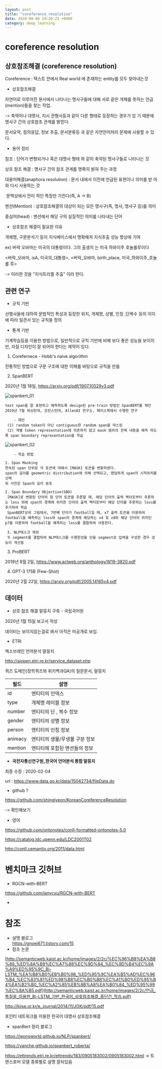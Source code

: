 ```yaml
---
layout: post
title: "coreference_resolution"
date: 2020-08-06 19:20:23 +0900
category: deep_learning
---
```


# coreference resolution

## 상호참조해결 (coreference resolution)

Coreference  :  텍스트 안에서 Real world 에 존재하는 entity를 모두 찾아내는것



- 상호참조해결

자연어로 이루어진 문서에서 나타나는 명사구들에 대해 서로 같은 개체를 뜻하는 언급(mention)들을 찾는 작업.

-> 축약어나 대명사, 지시 관형사등과 같이 다른 형태로 등장하는 경우가 있 기 때문에 명사구 간의 상호참조 관계를 밝힌다.

문서요약, 질의응답, 정보 추출, 문서분류등 과 같은 자연언어처리 문제에 사용할 수 있다.



- 용어 정리

참조 : 단어가 변형되거나 혹은 대명사 형태 와 같이 축약된 명사구들로 나타나는 것

상호 참조 해결 : 명사구 간의 참조 관계를 명확히 밝혀 주는 과정

대용어해결(anaphora resolution) :  문서 내에서 이전에 언급된 표현이나 의미를 받 아와 다시 사용하는 것

​																 문맥상에서 전이 적인 특징만 가진다(즉, A -> B)

멘션(Mention) : 상호참조해결의 대상이 되는 모든 명사구(즉, 명사, 명사구 등)를 의미

중심어(head) :  멘션에서 해당 구의 실질적인 의미를 나타내는 단어





- 상호참조 해결이 필요한 이유

개체명, 구문분석기 등이 지식베이스에서 명확해져 지식추출 성능 향상에 기여

ex) 버락 오바마는 미국의 대통령이다. 그의 출생지 는 미국 하와이주 호놀롤루이다

 <버락_오바마, isA, 미국의_대통령>, <버락_오바마, birth_place, 미국_하와이주_호놀롤 루>

-> 이러한 것을 "지식트리플 추출" 이라 한다.



## 관련 연구

- 규칙 기반

선행사들에 대하여 문법적인 특성과 등장한 위치, 개체명, 성별, 인칭 ,단복수 등의 이미에 따라 일관서 있는 규칙을 정의

- 통계 기반

기계학습등을 이용한 방법으로, 일반적으로 규칙 기반에 비해 보다 좋은 성능을 보이지만, 자질 디자인이 잘 되어야 한다는 제약이 있다. 



1. Corefernece - Hobb's naive algorithm

전통적인 방법으로 구문 구조에  대한 이해를 바탕으로 규칙을 만듦

2. SpanBERT

2020년 1월 18일, https://arxiv.org/pdf/1907.10529v3.pdf

![spanbert_01](/img/deep_learning/spanbert_01.JPG)

```korea
text span을 잘 표현하고 예측하도록 design된 pre-train 방법인 SpanBERT를 제안
2019년 7월 워싱턴대, 프린스턴대, AllenAI 연구소, 페이스북에서 수행한 연구

	- 제안
 (1) random token이 아닌 contiguous한 random span을 마스킹
 (2) 개별 token representation에 의존하지 않고 mask 범위의 전체 내용을 예측 하도록 span boundary representation을 학습
```

![spanbert_02](/img/deep_learning/spanbert_02.JPG)

```
	- 학습 방법

1. Span Masking
연속된 span 단위로 각 토큰에 대해서 [MASK] 토큰을 변환하였다.
span의 길이를 geometric distribution에 의해 선택되고, 랜덤하게 span의 시작위치를 선택
위 사진은 Span의 길이 분포

2. Span Boundary Objective(SBO)
 [MASK]로 변환된 단어의 원 단어 토큰을 추론할 때, 해당 단어의 출력 벡터로부터 추론하는 loss 외에 span의 경계에 위치한 단어의 출력 벡터로부터 해당 단어를 추론하는 loss를 추가하여 학습
 SpanBERT상위 그림에서, 7번째 단어가 football일 때, x7 출력 토큰을 이용하여 football을 예측하는 loss와 span의 경계에 해당하는 x4 및 x9와 해당 단어의 위치인 p7을 이용하여 football을 예측하는 loss를 결합하여 사용한다.
 
 3. NLP태스크 제외
 두 segment를 결합하여 NLP태스크를 수행한것을 단을 segment로 입력을 구성한 경우 성능이 개선됨
```



3. ProBERT

2019년 8월 2일, https://www.aclweb.org/anthology/W19-3820.pdf

4. GPT-3 175B (Few-Shot)

2020년 2월 22일, https://arxiv.org/pdf/2005.14165v4.pdf





## 데이터 

- 상호 참조 해결 말뭉치 구축 - 국립국어원

2020년 1월 15일 보고서 작성 

데이터는 보이지않는걸로 봐서 아직은 미공개로 보임. 



- ETRI

엑소브레인 언어분석 말뭉치 

http://aiopen.etri.re.kr/service_dataset.php 

 퀴즈 도메인(장학퀴즈와 위키백과QA)의 질문문서, 말뭉치

| 필드    | 설명                           |
| ------- | ------------------------------ |
| id      | 엔티티의 인덱스                |
| type    | 개체명 레이블 정보             |
| number  | 엔티티의 단 , 복수 정보        |
| gender  | 엔티티의 성별 정보             |
| person  | 엔티티의 인칭 정보             |
| animacy | 엔티티의 생물/무생물 구분 정보 |
| mention | 엔티티에 포함된 멘션들의 정보  |



- **국전자통신연구원_한국어 언어분석 통합 말뭉치**

최종 수정 : 2020-02-04

url : https://www.data.go.kr/data/15042734/fileData.do



- github ? 

https://github.com/shingiyeon/KoreanCoreferenceResolution

-> 확인해보기



- 영어

https://github.com/ontonotes/conll-formatted-ontonotes-5.0

https://catalog.ldc.upenn.edu/LDC2001T02

http://conll.cemantix.org/2011/data.html





# 벤치마크 깃허브

- RGCN-with-BERT

https://github.com/ianycxu/RGCN-with-BERT

- 











# 참조
- 설명 블로그  
https://gnoej671.tistory.com/15  
- 참조 논문

[http://semanticweb.kaist.ac.kr/home/images/2/2c/%EC%96%B8%EA%B8%89_%ED%8A%B9%EC%A7%88%EC%9D%84_%EC%9D%B4%EC%9A%A9%ED%95%9C_Bi-LSTM_%EA%B8%B0%EB%B0%98_%ED%95%9C%EA%B5%AD%EC%96%B4_%EC%83%81%ED%98%B8%EC%B0%B8%EC%A1%B0%ED%95%B4%EA%B2%B0_%EC%A2%85%EB%8B%A8%EA%B0%84_%ED%95%99%EC%8A%B5.pdf](http://semanticweb.kaist.ac.kr/home/images/2/2c/언급_특질을_이용한_Bi-LSTM_기반_한국어_상호참조해결_종단간_학습.pdf)

http://kiise.or.kr/e_journal/2014/11/JOK/pdf/15.pdf

포인터 네트워크를 이용한 한국어 대명사 상호참조해결

- spanBert 정리 블로그

https://jeonsworld.github.io/NLP/spanbert/

https://vanche.github.io/spanbert_roberta/

https://ettrends.etri.re.kr/ettrends/183/0905183002/0905183002.html -> 트랜스포머 모델 종류별로 설명 잘되있음 